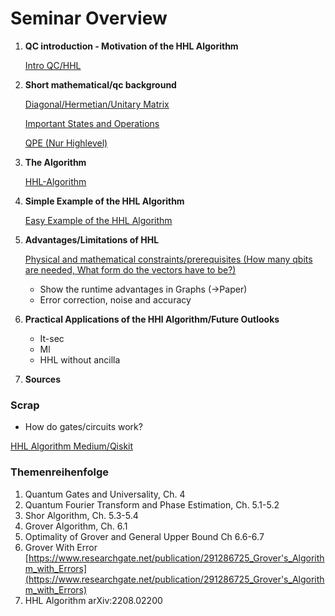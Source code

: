 # Seminar Overview

1. **QC introduction - Motivation of the HHL Algorithm**
    
    [Intro QC/HHL](Seminar%20Overview%2064d5a2a647d14cc59cd27fc37061590c/Intro%20QC%20HHL%20df314dcfa4b4404ba92d74c4a0240341.md)
    
2. **Short mathematical/qc background**
    
    [Diagonal/Hermetian/Unitary Matrix ](Seminar%20Overview%2064d5a2a647d14cc59cd27fc37061590c/Diagonal%20Hermetian%20Unitary%20Matrix%20e7163e3a52a749b5afff7d0b62e43975.md)
    
    [Important States and Operations](Seminar%20Overview%2064d5a2a647d14cc59cd27fc37061590c/Important%20States%20and%20Operations%20a183650dcd3b461a89b79c0df0b7f44c.md)
    
    [QPE (Nur Highlevel)](Seminar%20Overview%2064d5a2a647d14cc59cd27fc37061590c/QPE%20(Nur%20Highlevel)%208f0a5e4da98e4981b1e687edf243ed64.md)
    
3. **The Algorithm**
    
    [HHL-Algorithm](Seminar%20Overview%2064d5a2a647d14cc59cd27fc37061590c/HHL-Algorithm%207ba46b86df47407a92db5fb10bb1ebb8.md)
    
4. **Simple Example of the HHL Algorithm**
    
    [Easy Example of the HHL Algorithm](Seminar%20Overview%2064d5a2a647d14cc59cd27fc37061590c/Easy%20Example%20of%20the%20HHL%20Algorithm%200931b27ab8b14682bc18b99dc0594415.md)
    
5. **Advantages/Limitations of HHL**
    
    [Physical and mathematical constraints/prerequisites (How many qbits are needed, What form do the vectors have to be?)](Seminar%20Overview%2064d5a2a647d14cc59cd27fc37061590c/Physical%20and%20mathematical%20constraints%20prerequisite%20ff4cefecdc054bdeb3d2a065f41bcfe5.md)
    
    - Show the runtime advantages in Graphs (→Paper)
    - Error correction, noise and accuracy
6. **Practical Applications of the HHl Algorithm/Future Outlooks**
    - It-sec
    - Ml
    - HHL without ancilla
7. **Sources**

### Scrap

- How do gates/circuits work?

[HHL Algorithm Medium/Qiskit](Seminar%20Overview%2064d5a2a647d14cc59cd27fc37061590c/HHL%20Algorithm%20Medium%20Qiskit%204d7de1ecdeeb47e3a6ec34bbab233fcd.md)

### Themenreihenfolge

1. Quantum Gates and Universality, Ch. 4
2. Quantum Fourier Transform and Phase Estimation, Ch. 5.1-5.2
3. Shor Algorithm, Ch. 5.3-5.4
4. Grover Algorithm, Ch. 6.1
5. Optimality of Grover and General Upper Bound Ch 6.6-6.7
6. Grover With Error [https://www.researchgate.net/publication/291286725_Grover's_Algorithm_with_Errors](https://www.researchgate.net/publication/291286725_Grover's_Algorithm_with_Errors)
7. HHL Algorithm arXiv:2208.02200